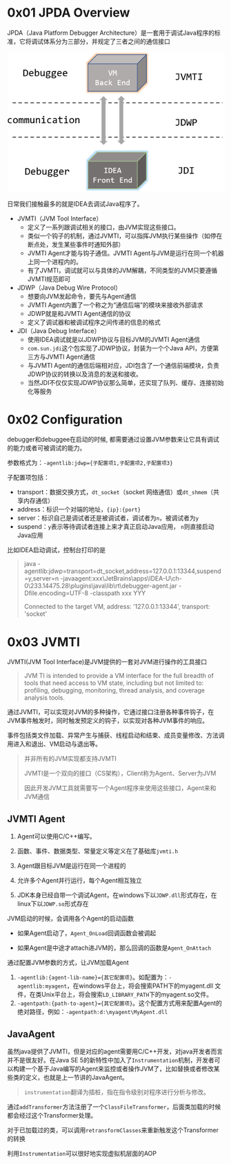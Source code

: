 # 0x01 JPDA Overview

JPDA（Java Platform Debugger Architecture）是一套用于调试Java程序的标准，它将调试体系分为三部分，并规定了三者之间的通信接口

![image-20240314141611259](./../.gitbook/assets/image-20240314141611259.png)

日常我们接触最多的就是IDEA去调试Java程序了。

* JVMTI（JVM Tool Interface）
  * 定义了一系列跟调试相关的接口，由JVM实现这些接口。
  * 类似一个钩子的机制，通过JVMTI，可以指挥JVM执行某些操作（如停在断点处，发生某些事件时通知外部）
  * JVMTI Agent才能与钩子通信。JVMTI Agent与JVM是运行在同一个机器上同一个进程内的。
  * 有了JVMTI，调试就可以与具体的JVM解耦，不同类型的JVM只要遵循JVMTI规范即可
* JDWP（Java Debug Wire Protocol）
  * 想要向JVM发起命令，要先与Agent通信
  * JVMTI Agent内置了一个称之为“通信后端”的模块来接收外部请求
  * JDWP就是和JVMTI Agent通信的协议
  * 定义了调试器和被调试程序之间传递的信息的格式
* JDI（Java Debug Interface）
  * 使用IDEA调试就是以JDWP协议与目标JVM的JVMTI Agent通信
  * `com.sun.jdi`这个包实现了JDWP协议，封装为一个个Java API，方便第三方与JVMTI Agent通信
  * 与JVMTI Agent的通信后端相对应，JDI包含了一个通信前端模块，负责JDWP协议的转换以及消息的发送和接收。
  * 当然JDI不仅仅实现JDWP协议那么简单，还实现了队列、缓存、连接初始化等服务

# 0x02 Configuration

debugger和debuggee在启动的时候, 都需要通过设置JVM参数来让它具有调试的能力或者可被调试的能力。

参数格式为：`-agentlib:jdwp={子配置项1,子配置项2,子配置项3}`

子配置项包括：

* transport：数据交换方式，`dt_socket`（socket 网络通信）或`dt_shmem`（共享内存通信）
* address：标识一个对端的地址，`{ip}:{port}`
* server：标识自己是调试者还是被调试者，调试者为`n`，被调试者为`y`
* suspend：`y`表示等待调试者连接上来才真正启动Java应用， `n`则直接启动Java应用

比如IDEA启动调试，控制台打印的是

> java -agentlib:jdwp=transport=dt_socket,address=127.0.0.1:13344,suspend=y,server=n -javaagent:xxx\JetBrains\apps\IDEA-U\ch-0\233.14475.28\plugins\java\lib\rt\debugger-agent.jar -Dfile.encoding=UTF-8 -classpath xxx YYY
>
> Connected to the target VM, address: '127.0.0.1:13344', transport: 'socket'

# 0x03 JVMTI

JVMTI(JVM Tool Interface)是JVM提供的一套对JVM进行操作的工具接口

> JVM TI is intended to provide a VM interface for the full breadth of tools that need access to VM state, including but not limited to: profiling, debugging, monitoring, thread analysis, and coverage analysis tools.

通过JVMTI，可以实现对JVM的多种操作，它通过接口注册各种事件钩子，在JVM事件触发时，同时触发预定义的钩子，以实现对各种JVM事件的响应。

事件包括类文件加载、异常产生与捕获、线程启动和结束、成员变量修改、方法调用进入和退出、VM启动与退出等。

> 并非所有的JVM实现都支持JVMTI
>
> JVMTI是一个双向的接口（CS架构），Client称为Agent、Server为JVM
>
> 因此开发JVM工具就需要写一个Agent程序来使用这些接口，Agent来和JVM通信

## JVMTI Agent

1. Agent可以使用C/C++编写。

2. 函数、事件、数据类型、常量定义等定义在了基础库`jvmti.h`
3. Agent跟目标JVM是运行在同一个进程的
4. 允许多个Agent并行运行，每个Agent相互独立
5. JDK本身已经自带一个调试Agent，在windows下以`JDWP.dll`形式存在，在linux下以`JDWP.so`形式存在

JVM启动的时候，会调用各个Agent的启动函数

* 如果Agent启动了，`Agent_OnLoad`回调函数会被调起

* 如果Agent是中途才attach进JVM的，那么回调的函数是`Agent_OnAttach`

通过配置JVM参数的方式，让JVM加载Agent

1. `-agentlib:{agent-lib-name}={其它配置项}`。如配置为：`-agentlib:myagent`，在windows平台上，将会搜索PATH下的myagent.dll 文件，在类Unix平台上，将会搜索`LD_LIBRARY_PATH`下的myagent.so文件。
2. `-agentpath:{path-to-agent}={其它配置项}`。这个配置方式用来配置Agent的绝对路径，例如：`-agentpath:d:\myagent\MyAgent.dll`

## JavaAgent

虽然java提供了JVMTI，但是对应的agent需要用C/C++开发，对java开发者而言并不是很友好。在Java SE 5的新特性中加入了`Instrumentation`机制，开发者可以构建一个基于Java编写的Agent来监控或者操作JVM了，比如替换或者修改某些类的定义，也就是上一节讲的JavaAgent。

> `instrumentation`翻译为插桩，指在指令级别对程序进行分析与修改。

通过`addTransformer`方法注册了一个`ClassFileTransformer`，后面类加载的时候都会经过这个Transformer处理。

对于已加载过的类，可以调用`retransformClasses`来重新触发这个Transformer的转换

利用`Instrumentation`可以很好地实现虚拟机层面的AOP
